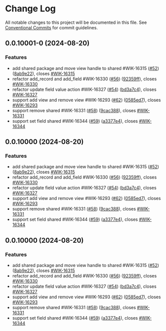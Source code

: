 # Change Log

All notable changes to this project will be documented in this file.
See [Conventional Commits](https://conventionalcommits.org) for commit guidelines.

## 0.0.10001-0 (2024-08-20)


### Features

* add shared package and move view handle to shared #WIK-16315 ([#52](https://github.com/worktile/v-table/issues/52)) ([8ab9e22](https://github.com/worktile/v-table/commit/8ab9e227b7901cb3bf3835bd9b29050e221f51f3)), closes [#WIK-16315](https://github.com/worktile/v-table/issues/WIK-16315)
* refactor add_record and add_field #WIK-16330 ([#56](https://github.com/worktile/v-table/issues/56)) ([92359ff](https://github.com/worktile/v-table/commit/92359ff04bd71f97586ee4eb8f8ed73b19b3b7f0)), closes [#WIK-16330](https://github.com/worktile/v-table/issues/WIK-16330)
* refactor update field value action #WIK-16327 ([#54](https://github.com/worktile/v-table/issues/54)) ([bd3a7c4](https://github.com/worktile/v-table/commit/bd3a7c46d71a26afab49c1db76e2cab500e59051)), closes [#WIK-16327](https://github.com/worktile/v-table/issues/WIK-16327)
* support add view and remove view #WIK-16293 ([#62](https://github.com/worktile/v-table/issues/62)) ([0585ed7](https://github.com/worktile/v-table/commit/0585ed737dcbc12bb99565c8454a3706a10b1df1)), closes [#WIK-16293](https://github.com/worktile/v-table/issues/WIK-16293)
* support remove shared #WIK-16331 ([#58](https://github.com/worktile/v-table/issues/58)) ([9cac388](https://github.com/worktile/v-table/commit/9cac388d0eded4154dbd1eb6a53de4a215c94b28)), closes [#WIK-16331](https://github.com/worktile/v-table/issues/WIK-16331)
* support set field shared #WIK-16344 ([#59](https://github.com/worktile/v-table/issues/59)) ([a3377e4](https://github.com/worktile/v-table/commit/a3377e4cf727ca450efb16da885c68c01595e006)), closes [#WIK-16344](https://github.com/worktile/v-table/issues/WIK-16344)





## 0.0.10000 (2024-08-20)


### Features

* add shared package and move view handle to shared #WIK-16315 ([#52](https://github.com/worktile/v-table/issues/52)) ([8ab9e22](https://github.com/worktile/v-table/commit/8ab9e227b7901cb3bf3835bd9b29050e221f51f3)), closes [#WIK-16315](https://github.com/worktile/v-table/issues/WIK-16315)
* refactor add_record and add_field #WIK-16330 ([#56](https://github.com/worktile/v-table/issues/56)) ([92359ff](https://github.com/worktile/v-table/commit/92359ff04bd71f97586ee4eb8f8ed73b19b3b7f0)), closes [#WIK-16330](https://github.com/worktile/v-table/issues/WIK-16330)
* refactor update field value action #WIK-16327 ([#54](https://github.com/worktile/v-table/issues/54)) ([bd3a7c4](https://github.com/worktile/v-table/commit/bd3a7c46d71a26afab49c1db76e2cab500e59051)), closes [#WIK-16327](https://github.com/worktile/v-table/issues/WIK-16327)
* support add view and remove view #WIK-16293 ([#62](https://github.com/worktile/v-table/issues/62)) ([0585ed7](https://github.com/worktile/v-table/commit/0585ed737dcbc12bb99565c8454a3706a10b1df1)), closes [#WIK-16293](https://github.com/worktile/v-table/issues/WIK-16293)
* support remove shared #WIK-16331 ([#58](https://github.com/worktile/v-table/issues/58)) ([9cac388](https://github.com/worktile/v-table/commit/9cac388d0eded4154dbd1eb6a53de4a215c94b28)), closes [#WIK-16331](https://github.com/worktile/v-table/issues/WIK-16331)
* support set field shared #WIK-16344 ([#59](https://github.com/worktile/v-table/issues/59)) ([a3377e4](https://github.com/worktile/v-table/commit/a3377e4cf727ca450efb16da885c68c01595e006)), closes [#WIK-16344](https://github.com/worktile/v-table/issues/WIK-16344)





## 0.0.10000 (2024-08-20)


### Features

* add shared package and move view handle to shared #WIK-16315 ([#52](https://github.com/worktile/v-table/issues/52)) ([8ab9e22](https://github.com/worktile/v-table/commit/8ab9e227b7901cb3bf3835bd9b29050e221f51f3)), closes [#WIK-16315](https://github.com/worktile/v-table/issues/WIK-16315)
* refactor add_record and add_field #WIK-16330 ([#56](https://github.com/worktile/v-table/issues/56)) ([92359ff](https://github.com/worktile/v-table/commit/92359ff04bd71f97586ee4eb8f8ed73b19b3b7f0)), closes [#WIK-16330](https://github.com/worktile/v-table/issues/WIK-16330)
* refactor update field value action #WIK-16327 ([#54](https://github.com/worktile/v-table/issues/54)) ([bd3a7c4](https://github.com/worktile/v-table/commit/bd3a7c46d71a26afab49c1db76e2cab500e59051)), closes [#WIK-16327](https://github.com/worktile/v-table/issues/WIK-16327)
* support add view and remove view #WIK-16293 ([#62](https://github.com/worktile/v-table/issues/62)) ([0585ed7](https://github.com/worktile/v-table/commit/0585ed737dcbc12bb99565c8454a3706a10b1df1)), closes [#WIK-16293](https://github.com/worktile/v-table/issues/WIK-16293)
* support remove shared #WIK-16331 ([#58](https://github.com/worktile/v-table/issues/58)) ([9cac388](https://github.com/worktile/v-table/commit/9cac388d0eded4154dbd1eb6a53de4a215c94b28)), closes [#WIK-16331](https://github.com/worktile/v-table/issues/WIK-16331)
* support set field shared #WIK-16344 ([#59](https://github.com/worktile/v-table/issues/59)) ([a3377e4](https://github.com/worktile/v-table/commit/a3377e4cf727ca450efb16da885c68c01595e006)), closes [#WIK-16344](https://github.com/worktile/v-table/issues/WIK-16344)
